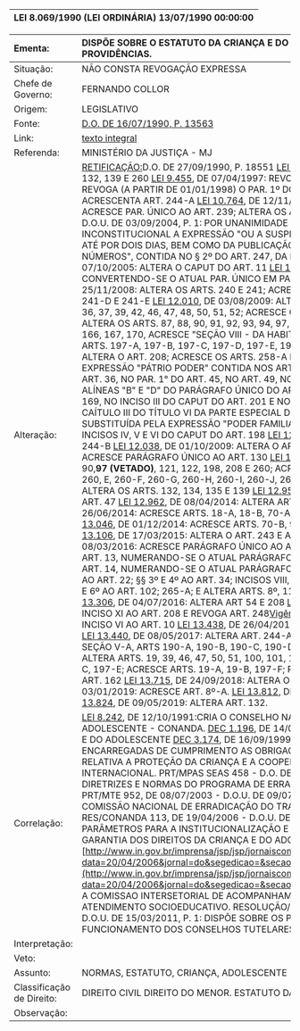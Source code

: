 | LEI 8.069/1990 \(LEI ORDINÁRIA\) 13/07/1990 00:00:00 |
| :--- |


| Ementa: | DISPÕE SOBRE O ESTATUTO DA CRIANÇA E DO ADOLESCENTE E DÁ OUTRAS PROVIDÊNCIAS. |
| :--- | :--- |
| Situação: | NÃO CONSTA REVOGAÇÃO EXPRESSA |
| Chefe de Governo: | FERNANDO COLLOR |
| Origem: | LEGISLATIVO |
| Fonte: | [D.O. DE 16/07/1990, P. 13563](http://pesquisa.in.gov.br/imprensa/jsp/visualiza/index.jsp?jornal=1&pagina=1&data=16/07/1990) |
| Link: | [texto integral](https://www.planalto.gov.br/ccivil_03/leis/l8069.htm) |
| Referenda: | MINISTÉRIO DA JUSTIÇA - MJ |
| Alteração: | [RETIFICAÇÃO:](http://pesquisa.in.gov.br/imprensa/jsp/visualiza/index.jsp?jornal=1&pagina=1&data=27/09/1990)D.O. DE 27/09/1990, P. 18551 [LEI 8.242](http://legislacao.planalto.gov.br/legisla/legislacao.nsf/8b6939f8b38f377a03256ca200686171/7c09d3ec67b2a0c0032569fa00679d0d?OpenDocument), DE 12/10/1991: ALTERA ARTS. 132, 139 E 260  [LEI 9.455](http://legislacao.planalto.gov.br/legisla/legislacao.nsf/8b6939f8b38f377a03256ca200686171/f4297f3f3eda4f52032569fa006ace92?OpenDocument), DE 07/04/1997: REVOGA ART. 233  [LEI 9.532](http://legislacao.planalto.gov.br/legisla/legislacao.nsf/8b6939f8b38f377a03256ca200686171/2a1518ff8addf802032569fa006b6c6d?OpenDocument), DE 10/12/1997: REVOGA \(A PARTIR DE 01/01/1998\) O PAR. 1º DO ART. 260  [LEI 9.975](http://legislacao.planalto.gov.br/legisla/legislacao.nsf/8b6939f8b38f377a03256ca200686171/c3a1633ef5e672ef032569fb0063a868?OpenDocument), DE 23/06/2000: ACRESCENTA ART. 244-A  [LEI 10.764](http://legislacao.planalto.gov.br/legisla/legislacao.nsf/8b6939f8b38f377a03256ca200686171/dbe530c22eda3d5603256ddd003ef634?OpenDocument), DE 12/11/2003: ALTERA PAR. ÚNICO DO ART. 143; ACRESCE PAR. ÚNICO AO ART. 239; ALTERA OS ARTS. 240, 241, 242 E 243  ADIN 869-2 - D.O.U. DE 03/09/2004, P. 1: POR UNANIMIDADE O TRIBUNAL JULGOU INCONSTITUCIONAL A EXPRESSÃO "OU A SUSPENSÃO DA PROGRAMAÇÃO DA EMISSORA ATÉ POR DOIS DIAS, BEM COMO DA PUBLICAÇÃO DO PERIÓDICO ATÉ POR DOIS NÚMEROS", CONTIDA NO § 2º DO ART. 247, DA LEI 8.069, DE 13/07/1990  [LEI 11.185](http://legislacao.planalto.gov.br/legisla/legislacao.nsf/b110756561cd26fd03256ff500612662/0f604d799848938f832570960042be1f?OpenDocument), DE 07/10/2005: ALTERA O CAPUT DO ART. 11  [LEI 11.259](http://legislacao.planalto.gov.br/legisla/legislacao.nsf/b110756561cd26fd03256ff500612662/4f9fcafe3884516d032570ea004074aa?OpenDocument), DE 30/12/2005: ACRESCE PAR. 2º, CONVERTENDO-SE O ATUAL PAR. ÚNICO EM PAR. 1º AO ART. 208  [LEI 11.829](http://legislacao.planalto.gov.br/legisla/legislacao.nsf/b110756561cd26fd03256ff500612662/935c2e3f19a791cb8325750d003a538a?OpenDocument), DE 25/11/2008: ALTERA OS ARTS. 240 E 241; ACRESCE OS ARTS. 241-A, 241-B, 241-C, 241-D E 241-E  [LEI 12.010](http://legislacao.planalto.gov.br/legisla/legislacao.nsf/b110756561cd26fd03256ff500612662/53afcd90003d51228325760800427eb8?OpenDocument), DE 03/08/2009: ALTERA OS ARTS. 8°, 13, 19, 25, 28, 33, 34, 36, 37, 39, 42, 46, 47, 48, 50, 51, 52; ACRESCE OS ARTS. 52-A, 52-B, 52-C, 52-D; ALTERA OS ARTS. 87, 88, 90, 91, 92, 93, 94, 97, 100, 101, 102, 136, 152, 153, 161, 163, 166, 167, 170, ACRESCE "SEÇÃO VIII - DA HABITAÇÃO DE PRETENDENTES À ADOÇÃO - ARTS. 197-A, 197-B, 197-C, 197-D, 197-E, 199-A, 199-B, 199-C, 199-D, 199-E; ALTERA O ART. 208; ACRESCE OS ARTS. 258-A E 258-B; ALTERA O ART. 260; A EXPRESSÃO "PÁTRIO PODER" CONTIDA NOS ARTS. 21, 23, 24, NO PARÁGRAFO ÚNICO DO ART. 36, NO PAR. 1° DO ART. 45, NO ART. 49, NO INCISO X DO CAPUT DO ART. 129, NAS ALÍNEAS "B" E "D" DO PARÁGRAFO ÚNICO DO ART. 148, NOS ARTS. 155, 157, 163, 166, 169, NO INCISO III DO CAPUT DO ART. 201 E NO ART. 249, BEM COMO NA SEÇÃO II DO CAÍTULO III DO TÍTULO VI DA PARTE ESPECIAL DO MESMO DIPLOMA LEGAL, FICA SUBSTITUÍDA PELA EXPRESSÃO "PODER FAMILIAR" E REVOGA O PAR. 4° DO ART. 51 E OS INCISOS IV, V E VI DO CAPUT DO ART. 198  [LEI 12.015](http://legislacao.planalto.gov.br/legisla/legislacao.nsf/b110756561cd26fd03256ff500612662/c17aefcd316110df8325760e003ecdf4?OpenDocument), DE 07/08/2009:ACRESCE O ART. 244-B  [LEI 12.038](http://legislacao.planalto.gov.br/legisla/legislacao.nsf/b110756561cd26fd03256ff500612662/13180fcc3da224588325764300425461?OpenDocument), DE 01/10/2009: ALTERA O ART. 250  [LEI 12.415](http://legislacao.planalto.gov.br/legisla/legislacao.nsf/b110756561cd26fd03256ff500612662/62f4d601483b60aa832578ab0049bcab?OpenDocument), DE 09/06/2011: ACRESCE PARÁGRAFO ÚNICO AO ART. 130  [LEI 12.594](http://legislacao.planalto.gov.br/legisla/legislacao.nsf/b110756561cd26fd03256ff500612662/5c7393e305fcf0f18325798a003cfe54?OpenDocument), DE 18/01/2012:ALTERA OS ARTS. 90,**97 \(VETADO\)**, 121, 122, 198, 208 E 260; ACRESCE 260-A, 260-B, 260-C, 260-D, 260, E, 260-F, 260-G, 260-H, 260-I, 260-J, 260-K E 260-L  [LEI 12.696](http://legislacao.planalto.gov.br/legisla/legislacao.nsf/b110756561cd26fd03256ff500612662/9dcf0b19ed9aea1603257a470045a441?OpenDocument), DE 25/07/2012: ALTERA OS ARTS. 132, 134, 135 E 139  [LEI 12.955](http://legislacao.planalto.gov.br/legisla/legislacao.nsf/b110756561cd26fd03256ff500612662/3808028f55aa7f5583257c7700404a96?OpenDocument), DE 05/02/2014: ACRESCE PAR. 9º AO ART. 47  [LEI 12.962](http://legislacao.planalto.gov.br/legisla/legislacao.nsf/b110756561cd26fd03256ff500612662/f8452cf96099f42d83257cb50041f28c?OpenDocument), DE 08/04/2014: ALTERA ARTS. 19, 23158, 159 E 161  [LEI 13.010](http://legislacao.planalto.gov.br/legisla/legislacao.nsf/b110756561cd26fd03256ff500612662/cad10a1e51fcc0bc83257d0400445f78?OpenDocument), DE 26/06/2014: ACRESCE ARTS. 18-A, 18-B, 70-A E ALTERA ARTS. 13 E**245 \(VETADO\)**  [LEI 13.046](http://legislacao.planalto.gov.br/legisla/legislacao.nsf/b110756561cd26fd03256ff500612662/b545a7c1fd2f332783257da20039248a?OpenDocument), DE 01/12/2014: ACRESCE ARTS. 70-B, 94-A E INCISO XII NO ART. 136  [LEI 13.106](http://legislacao.planalto.gov.br/legisla/legislacao.nsf/b110756561cd26fd03256ff500612662/0b4b3468f69f0b5183257e0c004e91d8?OpenDocument), DE 17/03/2015: ALTERA O ART. 243 E ACRESCE O ART. 258-C.  [LEI 13.257](http://legislacao.planalto.gov.br/legisla/legislacao.nsf/b110756561cd26fd03256ff500612662/a1bf1b196aee72c583257f710048bb9c?OpenDocument), DE 08/03/2016: ACRESCE PARÁGRAFO ÚNICO AO ART. 3º, §§ 1º E 2º AO ART. 9º; § 2º AO ART. 13, NUMERANDO-SE O ATUAL PARÁGRAFO ÚNICO COMO § 1º; §§ 2º, 3º E 4º AO ART. 14, NUMERANDO-SE O ATUAL PARÁGRAFO ÚNICO COMO § 1º; PARÁGRAFO ÚNICO AO ART. 22; §§ 3º E 4º AO ART. 34; INCISOS VIII, IX E X AO ART 88; § 7º AO ART. 92; §§ 5º E 6º AO ART. 102; 265-A; E ALTERA ARTS. 8º, 11, 12, 19, 23, 87, 101, 129, 260  [LEI 13.306](http://legislacao.planalto.gov.br/legisla/legislacao.nsf/b110756561cd26fd03256ff500612662/54a30d1928ac908683257fe700436c45?OpenDocument), DE 04/07/2016: ALTERA ART 54 E 208  [LEI 13.431](http://legislacao.planalto.gov.br/legisla/legislacao.nsf/b110756561cd26fd03256ff500612662/9d0c44652652442a832580f90040ab3e?OpenDocument), DE 04/04/2017: ACRESCE INCISO XI AO ART. 208 E REVOGA ART. 248[Vigência](file:///T:/CCIVIL_03/_Ato2015-2018/2017/Lei/L13431.htm#art29)  [LEI 13.436](http://legislacao.planalto.gov.br/legisla/legislacao.nsf/b110756561cd26fd03256ff500612662/d5d513708e22eaea83258101003e0a2c?OpenDocument), DE 12/04/2017: ACRESCE INCISO VI AO ART. 10  [LEI 13.438](http://legislacao.planalto.gov.br/legisla/legislacao.nsf/b110756561cd26fd03256ff500612662/7bf4146fd9f945d18325810f003ce611?OpenDocument), DE 26/04/2017: ACRESCE PAR. 5º AO ART. 14[Vigência](http://www.planalto.gov.br/CCIVIL_03/_Ato2015-2018/2017/Lei/L13438.htm#art2)  [LEI 13.440](http://legislacao.planalto.gov.br/legisla/legislacao.nsf/b110756561cd26fd03256ff500612662/99660dd3571e390f8325811b003c76c9?OpenDocument), DE 08/05/2017: ALTERA ART. 244-A  [LEI 13.441](http://legislacao.planalto.gov.br/legisla/legislacao.nsf/b110756561cd26fd03256ff500612662/5bd5a3381693a8708325811b003d0759?OpenDocument), DE 08/05/2017: ACRESCE SEÇÃO V-A, ARTS 190-A, 190-B, 190-C, 190-D E 190-E  [LEI 13.509](http://legislacao.planalto.gov.br/legisla/legislacao.nsf/b110756561cd26fd03256ff500612662/84cb1ea643a4dfac832581e1003b5388?OpenDocument), DE 22/11/2017: ALTERA ARTS. 19, 39, 46, 47, 50, 51, 100, 101, 151, 152, 157, 158, 161, 162, 163, 197-C, 197-E; ACRESCE ARTS. 19-A, 19-B, 197-F; REVOGA §2º DO ART. 161 E O § 1º DO ART. 162  [LEI 13.715](http://legislacao.planalto.gov.br/legisla/legislacao.nsf/b110756561cd26fd03256ff500612662/b88f2322b91f368883258313003d5307?OpenDocument), DE 24/09/2018: ALTERA O § 2º DO ART. 23.  [LEI 13.798](http://legislacao.planalto.gov.br/legisla/legislacao.nsf/b110756561cd26fd03256ff500612662/3471641fdd2ccce883258378004c9105?OpenDocument), DE 03/01/2019: ACRESCE ART. 8º-A.  [LEI 13.812](http://legislacao.planalto.gov.br/legisla/legislacao.nsf/b110756561cd26fd03256ff500612662/e8643ccf2cd71e30832583c2003e897e?OpenDocument), DE 16/03/2019: ALTERA ART. 83  [LEI 13.824](http://legislacao.planalto.gov.br/legisla/legislacao.nsf/b110756561cd26fd03256ff500612662/8b5e453c525a84e4832583f600408b23?OpenDocument), DE 09/05/2019: ALTERA ART. 132.   |
| Correlação: |  [LEI 8.242](http://legislacao.planalto.gov.br/legisla/legislacao.nsf/b110756561cd26fd03256ff500612662/7c09d3ec67b2a0c0032569fa00679d0d?OpenDocument), DE 12/10/1991:CRIA O CONSELHO NACIONAL DOS DIREITOS DA CRIANÇA E DO ADOLESCENTE - CONANDA.  [DEC 1.196](http://legislacao.planalto.gov.br/legisla/legislacao.nsf/b110756561cd26fd03256ff500612662/79c1a2a729e7b7ea032569fa00689089?OpenDocument), DE 14/07/1994: FUNDO NACIONAL DA CRIANÇA E DO ADOLESCENTE  [DEC 3.174](http://legislacao.planalto.gov.br/legisla/legislacao.nsf/b110756561cd26fd03256ff500612662/79c1a2a729e7b7ea032569fa00689089?OpenDocument), DE 16/09/1999: DESIGNA AS AUTORIDADES CENTRAIS ENCARREGADAS DE CUMPRIMENTO AS OBRIGAÇÕES IMPOSTAS PELA CONVENÇÃO RELATIVA A PROTEÇÃO DA CRIANÇA E A COOPERAÇÃO EM MATÉRIA DE ADOÇÃO INTERNACIONAL.  PRT/MPAS SEAS 458 - D.O. DE 05/10/2001, P. 78: ESTABELECE AS DIRETRIZES E NORMAS DO PROGRAMA DE ERRADICAÇÃO DO TRABALHO INFANTIL - PETI.  PRT/MTE 952, DE 08/07/2003 - D.O.U. DE 09/07/2003, P. 80: DISPÕE SOBRE A COMISSÃO NACIONAL DE ERRADICAÇÃO DO TRABALHO INFANTIL - CONAETI.  RES/CONANDA 113, DE 19/04/2006 - D.O.U. DE 20/04/2006, P. 3: DISPÕE SOBRE OS PARÂMETROS PARA A INSTITUCIONALIZAÇÃO E FORTALECIMENTO DO SISTEMA DE GARANTIA DOS DIREITOS DA CRIANÇA E DO ADOLESCENTE. DISPONÍVEL EM:[http://www.in.gov.br/imprensa/jsp/jsp/jornaiscompletos/visualizacao/pdf/visualiza\_pdf.jsp?data=20/04/2006&jornal=do&segedicao=&secao=1&pagina=3](http://www.in.gov.br/imprensa/jsp/jsp/jornaiscompletos/visualizacao/pdf/visualiza_pdf.jsp?data=20/04/2006&jornal=do&segedicao=&secao=1&pagina=3)  [DSN DE 13/07/2006](http://legislacao.planalto.gov.br/legisla/legislacao.nsf/b110756561cd26fd03256ff500612662/721aa0a00abec2da032571ae00465e68?OpenDocument): CRIA A COMISSAO INTERSETORIAL DE ACOMPANHAMENTO DO SISTEMA NACIONAL DE ATENDIMENTO SOCIOEDUCATIVO.  RESOLUÇÃO/SDH/CONANDA 139, DE 17/03/2011 - D.O.U. DE 15/03/2011, P. 1: DISPÕE SOBRE OS PARÂMETROS PARA A CIRAÇÃO E FUNCIONAMENTO DOS CONSELHOS TUTELARES NO BRASIL.   |
| Interpretação: |  |
| Veto: |  |
| Assunto: | NORMAS, ESTATUTO, CRIANÇA, ADOLESCENTE |
| Classificação de Direito: | DIREITO CIVIL DIREITO DO MENOR. ESTATUTO DA CRIANÇA E DO ADOLESCENTE \(ECA\) |
| Observação: |  |



